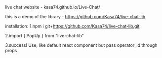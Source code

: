 live chat
website - kasa74.github.io/Live-Chat/

this is a demo of the library - https://github.com/Kasa74/live-chat-lib

installation:
1.npm i git+https://github.com/Kasa74/live-chat-lib.git

2.import { PopUp } from "live-chat-lib"

3.success! Use, like default react component but pass operator_id through props
